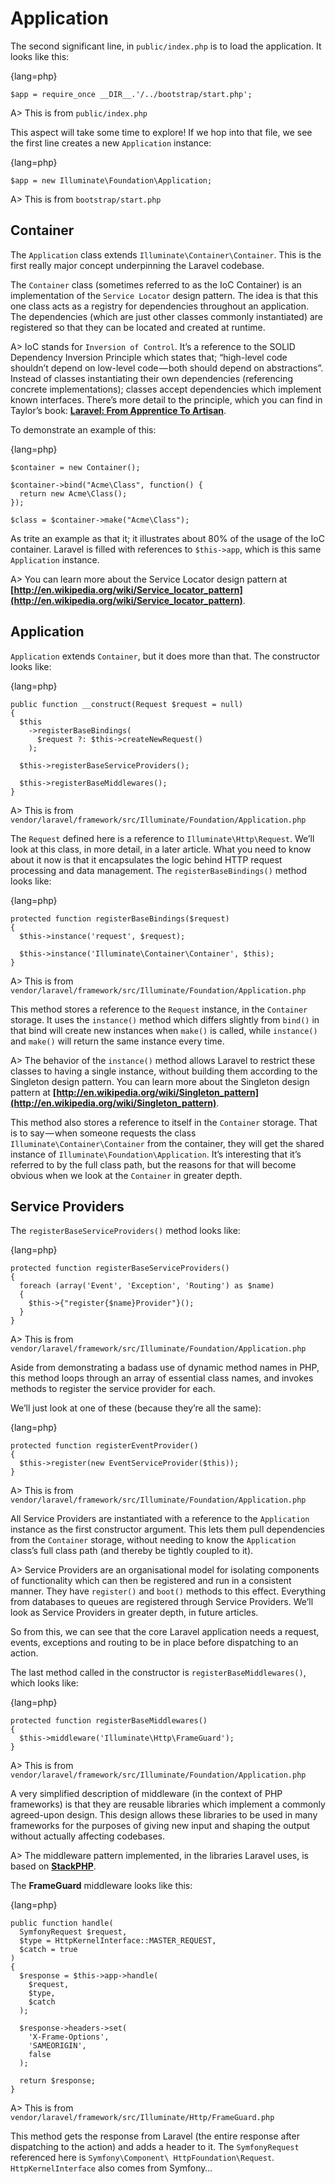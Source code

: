 # Application

The second significant line, in `public/index.php` is to load the application. It looks like this:

{lang=php}
```
$app = require_once __DIR__.'/../bootstrap/start.php';
```

A> This is from `public/index.php`

This aspect will take some time to explore! If we hop into that file, we see the first line creates a new `Application` instance:

{lang=php}
```
$app = new Illuminate\Foundation\Application;
```

A> This is from `bootstrap/start.php`

## Container

The `Application` class extends `Illuminate\Container\Container`. This is the first really major concept underpinning the Laravel codebase.

The `Container` class (sometimes referred to as the IoC Container) is an implementation of the `Service Locator` design pattern. The idea is that this one class acts as a registry for dependencies throughout an application. The dependencies (which are just other classes commonly instantiated) are registered so that they can be located and created at runtime.

A> IoC stands for `Inversion of Control`. It’s a reference to the SOLID Dependency Inversion Principle which states that; “high-level code shouldn’t depend on low-level code — both should depend on abstractions”. Instead of classes instantiating their own dependencies (referencing concrete implementations); classes accept dependencies which implement known interfaces. There’s more detail to the principle, which you can find in Taylor’s book: **[Laravel: From Apprentice To Artisan](http://leanpub.com/laravel)**.

To demonstrate an example of this:

{lang=php}
```
$container = new Container();
 
$container->bind("Acme\Class", function() {
  return new Acme\Class();
});
 
$class = $container->make("Acme\Class");
```

As trite an example as that it; it illustrates about 80% of the usage of the IoC container. Laravel is filled with references to `$this->app`, which is this same `Application` instance.

A> You can learn more about the Service Locator design pattern at **[http://en.wikipedia.org/wiki/Service_locator_pattern](http://en.wikipedia.org/wiki/Service_locator_pattern)**.

## Application

`Application` extends `Container`, but it does more than that. The constructor looks like:

{lang=php}
```
public function __construct(Request $request = null)
{
  $this
    ->registerBaseBindings(
      $request ?: $this->createNewRequest()
    );
  
  $this->registerBaseServiceProviders();
  
  $this->registerBaseMiddlewares();
}
```

A> This is from `vendor/laravel/framework/src/Illuminate/Foundation/Application.php`

The `Request` defined here is a reference to `Illuminate\Http\Request`. We’ll look at this class, in more detail, in a later article. What you need to know about it now is that it encapsulates the logic behind HTTP request processing and data management. The `registerBaseBindings()` method looks like:

{lang=php}
```
protected function registerBaseBindings($request)
{
  $this->instance('request', $request);
 
  $this->instance('Illuminate\Container\Container', $this);
}
```

A> This is from `vendor/laravel/framework/src/Illuminate/Foundation/Application.php`

This method stores a reference to the `Request` instance, in the `Container` storage. It uses the `instance()` method which differs slightly from `bind()` in that bind will create new instances when `make()` is called, while `instance()` and `make()` will return the same instance every time.

A> The behavior of the `instance()` method allows Laravel to restrict these classes to having a single instance, without building them according to the Singleton design pattern. You can learn more about the Singleton design pattern at **[http://en.wikipedia.org/wiki/Singleton_pattern](http://en.wikipedia.org/wiki/Singleton_pattern)**.

This method also stores a reference to itself in the `Container` storage. That is to say — when someone requests the class `Illuminate\Container\Container` from the container, they will get the shared instance of `Illuminate\Foundation\Application`. It’s interesting that it’s referred to by the full class path, but the reasons for that will become obvious when we look at the `Container` in greater depth.

## Service Providers

The `registerBaseServiceProviders()` method looks like:

{lang=php}
```
protected function registerBaseServiceProviders()
{
  foreach (array('Event', 'Exception', 'Routing') as $name)
  {
    $this->{"register{$name}Provider"}();
  }
}
```

A> This is from `vendor/laravel/framework/src/Illuminate/Foundation/Application.php`

Aside from demonstrating a badass use of dynamic method names in PHP, this method loops through an array of essential class names, and invokes methods to register the service provider for each.

We’ll just look at one of these (because they’re all the same):

{lang=php}
```
protected function registerEventProvider()
{
  $this->register(new EventServiceProvider($this));
}
```

A> This is from `vendor/laravel/framework/src/Illuminate/Foundation/Application.php`

All Service Providers are instantiated with a reference to the `Application` instance as the first constructor argument. This lets them pull dependencies from the `Container` storage, without needing to know the `Application` class’s full class path (and thereby be tightly coupled to it).

A> Service Providers are an organisational model for isolating components of functionality which can then be registered and run in a consistent manner. They have `register()` and `boot()` methods to this effect. Everything from databases to queues are registered through Service Providers. We’ll look as Service Providers in greater depth, in future articles.

So from this, we can see that the core Laravel application needs a request, events, exceptions and routing to be in place before dispatching to an action.

The last method called in the constructor is `registerBaseMiddlewares()`, which looks like:

{lang=php}
```
protected function registerBaseMiddlewares()
{
  $this->middleware('Illuminate\Http\FrameGuard');
}
```

A> This is from `vendor/laravel/framework/src/Illuminate/Foundation/Application.php`

A very simplified description of middleware (in the context of PHP frameworks) is that they are reusable libraries which implement a commonly agreed-upon design. This design allows these libraries to be used in many frameworks for the purposes of giving new input and shaping the output without actually affecting codebases.

A> The middleware pattern implemented, in the libraries Laravel uses, is based on **[StackPHP](http://stackphp.com)**.

The **FrameGuard** middleware looks like this:

{lang=php}
```
public function handle(
  SymfonyRequest $request,
  $type = HttpKernelInterface::MASTER_REQUEST,
  $catch = true
)
{
  $response = $this->app->handle(
    $request,
    $type,
    $catch
  );
 
  $response->headers->set(
    'X-Frame-Options',
    'SAMEORIGIN',
    false
  );
  
  return $response;
}
```

A> This is from `vendor/laravel/framework/src/Illuminate/Http/FrameGuard.php`

This method gets the response from Laravel (the entire response after dispatching to the action) and adds a header to it. The `SymfonyRequest` referenced here is `Symfony\Component\
HttpFoundation\Request`. `HttpKernelInterface` also comes from Symfony…
